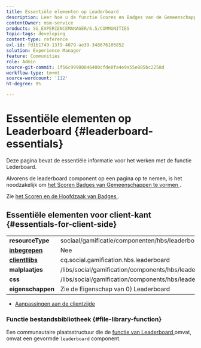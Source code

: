 ```yaml
---
title: Essentiële elementen op Leaderboard
description: Leer hoe u de functie Scores en Badges van de Gemeenschappen configureert, zodat u met de component Leaderboard in de Gemeenschappen van Adobe Experience Manager kunt werken.
contentOwner: msm-service
products: SG_EXPERIENCEMANAGER/6.5/COMMUNITIES
topic-tags: developing
content-type: reference
exl-id: fd1b1749-13f9-4079-ae39-348676105852
solution: Experience Manager
feature: Communities
role: Admin
source-git-commit: 1f56c99980846400cfde8fa4e9a55e885bc2258d
workflow-type: tm+mt
source-wordcount: '112'
ht-degree: 0%

---
```


# Essentiële elementen op Leaderboard {#leaderboard-essentials}

Deze pagina bevat de essentiële informatie voor het werken met de functie Lederboard.

Alvorens de leaderboard component op een pagina op te nemen, is het noodzakelijk om [ het Scoren Badges van Gemeenschappen te vormen ](implementing-scoring.md).

Zie [ het Scoren en de Hoofdzaak van Badges ](configure-scoring.md).

## Essentiële elementen voor client-kant {#essentials-for-client-side}

<table>
 <tbody>
  <tr>
   <td> <strong> resourceType </strong></td>
   <td>sociaal/gamificatie/componenten/hbs/leaderboard</td>
  </tr>
  <tr>
   <td> <a href="scf.md#add-or-include-a-communities-component"><strong> inbegrepen </strong></a></td>
   <td>Nee</td>
  </tr>
  <tr>
   <td> <a href="clientlibs.md"><strong> clientllibs </strong></a></td>
   <td>cq.social.gamification.hbs.leaderboard</td>
  </tr>
  <tr>
   <td> <strong> malplaatjes </strong></td>
   <td> /libs/social/gamification/components/hbs/leaderboard/leaderboard.hbs<br /> </td>
  </tr>
  <tr>
   <td> <strong> css </strong></td>
   <td> /libs/social/gamification/components/hbs/leaderboard/clientlibs/leaderboard.css</td>
  </tr>
  <tr>
   <td><strong> eigenschappen</strong></td>
   <td>Zie </a> de Eigenschap van 0&rbrace; Leaderboard<a href="enabling-leaderboard.md"></td>
  </tr>
 </tbody>
</table>

* [Aanpassingen aan de clientzijde](client-customize.md)

### Functie bestandsbibliotheek {#file-library-function}

Een communautaire plaatsstructuur die de [ functie van Leaderboard ](functions.md#leaderboard-function) omvat, omvat een gevormde `leaderboard` component.
